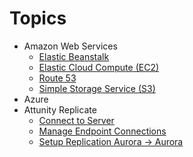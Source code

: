 # Topics

- Amazon Web Services
	- [Elastic Beanstalk](amazon-web-services/elastic-beanstalk)
	- [Elastic Cloud Compute (EC2)](amazon-web-services/elastic-cloud-compute)
	- [Route 53](amazon-web-services/route-53)
	- [Simple Storage Service (S3)](amazon-web-services/simple-storage-services)
- Azure
- Attunity Replicate
	- [Connect to Server](attunity-replicate/access-admin-interface)
	- [Manage Endpoint Connections](manage-endpoint-connections)
	- [Setup Replication Aurora -> Aurora](attunity-replicate/setup-replication-aurora-to-aurora)
